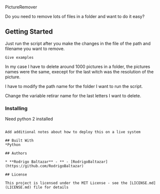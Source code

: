  PictureRemover

Do you need to remove lots of files in a folder and want to do it easy?

## Getting Started

Just run the script after you make the changes in the file of the path and filename you want to remove.

```
Give examples
```
In my case I have to delete around 1000 pictures in a folder, the pictures names were the same, execept for the last witch was the resolution of the picture.

I have to modify the path name for the folder I want to run the script.

Change the variable retirar name for the last letters I want to delete.

### Installing

Need python 2 installed
```

Add additional notes about how to deploy this on a live system

## Built With
*Python

## Authors

* **Rodrigo Baltazar** - ** - [RodrigoBaltazar](https://github.com/RodrigoBaltazar)

## License

This project is licensed under the MIT License - see the [LICENSE.md](LICENSE.md) file for details

